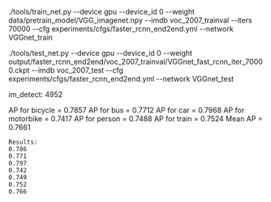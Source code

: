./tools/train_net.py --device gpu --device_id 0 --weight data/pretrain_model/VGG_imagenet.npy --imdb voc_2007_trainval --iters 70000 --cfg experiments/cfgs/faster_rcnn_end2end.yml --network VGGnet_train

./tools/test_net.py --device gpu --device_id 0 --weight output/faster_rcnn_end2end/voc_2007_trainval/VGGnet_fast_rcnn_iter_70000.ckpt --imdb voc_2007_test --cfg experiments/cfgs/faster_rcnn_end2end.yml --network VGGnet_test

im_detect: 4952

AP for bicycle = 0.7857
AP for bus = 0.7712
AP for car = 0.7968
AP for motorbike = 0.7417
AP for person = 0.7488
AP for train = 0.7524
Mean AP = 0.7661
~~~~~~~~
Results:
0.786
0.771
0.797
0.742
0.749
0.752
0.766
~~~~~~~~
